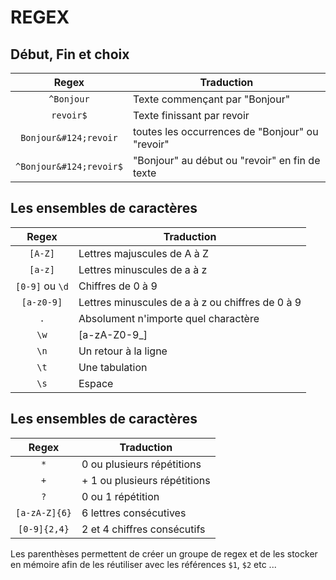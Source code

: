 # REGEX

## Début, Fin et choix

| Regex      | Traduction    |
|:----------:|---------------|
| `^Bonjour` | Texte commençant par "Bonjour" |
| `revoir$`  | Texte finissant par revoir |
| `Bonjour&#124;revoir` | toutes les occurrences de "Bonjour" ou "revoir" |
| `^Bonjour&#124;revoir$` | "Bonjour" au début ou "revoir" en fin de texte |

## Les ensembles de caractères

| Regex      | Traduction    |
|:----------:|---------------|
| `[A-Z]`    | Lettres majuscules de A à Z |
| `[a-z]`    | Lettres minuscules de a à z |
| `[0-9]` ou `\d`    | Chiffres de 0 à 9 |
| `[a-z0-9]` | Lettres minuscules de a à z ou chiffres de 0 à 9 |
| `.`        |	Absolument n'importe quel charactère |
| `\w`       |	[a-zA-Z0-9_] |
| `\n`       |	Un retour à la ligne |
| `\t`       |	Une tabulation |
| `\s`       |	Espace |


## Les ensembles de caractères

| Regex  | Traduction    |
|:------:|---------------|
| `*`    | 0 ou plusieurs répétitions |
| `+`    | +	1 ou plusieurs répétitions |
| `?`    | 0 ou 1 répétition |
| `[a-zA-Z]{6}`| 6 lettres consécutives |
| `[0-9]{2,4}` | 2 et 4 chiffres consécutifs |

Les parenthèses permettent de créer un groupe de regex et de les stocker en mémoire afin de les réutiliser avec les références `$1`, `$2` etc ...
